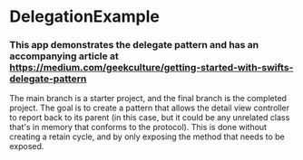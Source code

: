 # DelegationExample

### This app demonstrates the delegate pattern and has an accompanying article at https://medium.com/geekculture/getting-started-with-swifts-delegate-pattern

The main branch is a starter project, and the final branch is the completed project. The goal is to create a pattern that allows the detail view controller 
to report back to its parent (in this case, but it could be any unrelated class that's in memory that conforms to the protocol). This is done without creating 
a retain cycle, and by only exposing the method that needs to be exposed.
